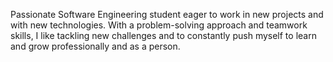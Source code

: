 Passionate Software Engineering student eager to work in new projects and with new technologies. With a problem-solving approach and teamwork skills, I like tackling new challenges and to constantly push myself to learn and grow professionally and as a person. 

<!--
**IgnacioSica/IgnacioSica** is a ✨ _special_ ✨ repository because its `README.md` (this file) appears on your GitHub profile.

Here are some ideas to get you started:

- 🔭 I’m currently working on ...
- 🌱 I’m currently learning ...
- 👯 I’m looking to collaborate on ...
- 🤔 I’m looking for help with ...
- 💬 Ask me about ...
- 📫 How to reach me: ...
- 😄 Pronouns: ...
- ⚡ Fun fact: ...
-->

